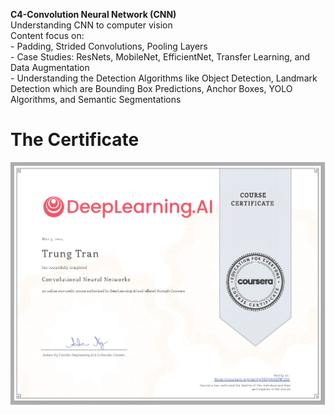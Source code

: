 **C4-Convolution Neural Network (CNN)**    
Understanding CNN to computer vision    
Content focus on:  
    - Padding, Strided Convolutions, Pooling Layers    
    - Case Studies: ResNets, MobileNet, EfficientNet, Transfer Learning, and Data Augmentation     
    - Understanding the Detection Algorithms like Object Detection, Landmark Detection which are Bounding Box Predictions, Anchor Boxes, YOLO Algorithms, and Semantic Segmentations      

# The Certificate   
![Alt text](https://github.com/J3rryTr/Coursera_DL_Specialization/blob/main/C4%20-%20Convolutional%20Neural%20Networks/C4.png)